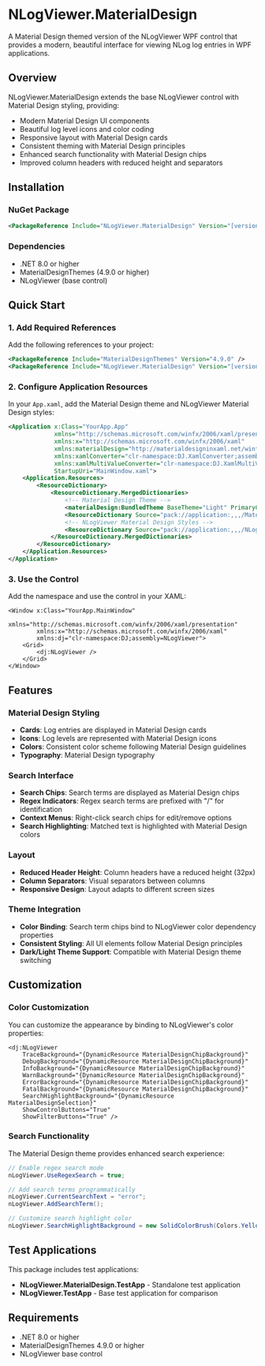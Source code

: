 # NLogViewer.MaterialDesign

A Material Design themed version of the NLogViewer WPF control that provides a modern, beautiful interface for viewing NLog log entries in WPF applications.

## Overview

NLogViewer.MaterialDesign extends the base NLogViewer control with Material Design styling, providing:
- Modern Material Design UI components
- Beautiful log level icons and color coding
- Responsive layout with Material Design cards
- Consistent theming with Material Design principles
- Enhanced search functionality with Material Design chips
- Improved column headers with reduced height and separators

## Installation

### NuGet Package
```xml
<PackageReference Include="NLogViewer.MaterialDesign" Version="[version]" />
```

### Dependencies
- .NET 8.0 or higher
- MaterialDesignThemes (4.9.0 or higher)
- NLogViewer (base control)

## Quick Start

### 1. Add Required References

Add the following references to your project:

```xml
<PackageReference Include="MaterialDesignThemes" Version="4.9.0" />
<PackageReference Include="NLogViewer.MaterialDesign" Version="[version]" />
```

### 2. Configure Application Resources

In your `App.xaml`, add the Material Design theme and NLogViewer Material Design styles:

```xml
<Application x:Class="YourApp.App"
             xmlns="http://schemas.microsoft.com/winfx/2006/xaml/presentation"
             xmlns:x="http://schemas.microsoft.com/winfx/2006/xaml"
             xmlns:materialDesign="http://materialdesigninxaml.net/winfx/xaml/themes"
             xmlns:xamlConverter="clr-namespace:DJ.XamlConverter;assembly=NLogViewer"
             xmlns:xamlMultiValueConverter="clr-namespace:DJ.XamlMultiValueConverter;assembly=NLogViewer"
             StartupUri="MainWindow.xaml">
    <Application.Resources>
        <ResourceDictionary>
            <ResourceDictionary.MergedDictionaries>
                <!-- Material Design Theme -->
                <materialDesign:BundledTheme BaseTheme="Light" PrimaryColor="Orange" SecondaryColor="Orange"/>
                <ResourceDictionary Source="pack://application:,,,/MaterialDesignThemes.Wpf;component/Themes/MaterialDesign3.Defaults.xaml" />
                <!-- NLogViewer Material Design Styles -->
                <ResourceDictionary Source="pack://application:,,,/NLogViewer.MaterialDesign;component/Themes/MaterialDesign.NLogViewer.xaml"/>
            </ResourceDictionary.MergedDictionaries>
        </ResourceDictionary>
    </Application.Resources>
</Application>
```

### 3. Use the Control

Add the namespace and use the control in your XAML:

```xaml
<Window x:Class="YourApp.MainWindow"
        xmlns="http://schemas.microsoft.com/winfx/2006/xaml/presentation"
        xmlns:x="http://schemas.microsoft.com/winfx/2006/xaml"
        xmlns:dj="clr-namespace:DJ;assembly=NLogViewer">
    <Grid>
        <dj:NLogViewer />
    </Grid>
</Window>
```

## Features

### Material Design Styling
- **Cards**: Log entries are displayed in Material Design cards
- **Icons**: Log levels are represented with Material Design icons
- **Colors**: Consistent color scheme following Material Design guidelines
- **Typography**: Material Design typography

### Search Interface
- **Search Chips**: Search terms are displayed as Material Design chips
- **Regex Indicators**: Regex search terms are prefixed with "/" for identification
- **Context Menus**: Right-click search chips for edit/remove options
- **Search Highlighting**: Matched text is highlighted with Material Design colors

### Layout
- **Reduced Header Height**: Column headers have a reduced height (32px)
- **Column Separators**: Visual separators between columns
- **Responsive Design**: Layout adapts to different screen sizes

### Theme Integration
- **Color Binding**: Search term chips bind to NLogViewer color dependency properties
- **Consistent Styling**: All UI elements follow Material Design principles
- **Dark/Light Theme Support**: Compatible with Material Design theme switching

## Customization

### Color Customization
You can customize the appearance by binding to NLogViewer's color properties:

```xaml
<dj:NLogViewer 
    TraceBackground="{DynamicResource MaterialDesignChipBackground}"
    DebugBackground="{DynamicResource MaterialDesignChipBackground}"
    InfoBackground="{DynamicResource MaterialDesignChipBackground}"
    WarnBackground="{DynamicResource MaterialDesignChipBackground}"
    ErrorBackground="{DynamicResource MaterialDesignChipBackground}"
    FatalBackground="{DynamicResource MaterialDesignChipBackground}"
    SearchHighlightBackground="{DynamicResource MaterialDesignSelection}"
    ShowControlButtons="True"
    ShowFilterButtons="True" />
```

### Search Functionality
The Material Design theme provides enhanced search experience:

```csharp
// Enable regex search mode
nLogViewer.UseRegexSearch = true;

// Add search terms programmatically
nLogViewer.CurrentSearchText = "error";
nLogViewer.AddSearchTerm();

// Customize search highlight color
nLogViewer.SearchHighlightBackground = new SolidColorBrush(Colors.Yellow);
```

## Test Applications

This package includes test applications:

- **NLogViewer.MaterialDesign.TestApp** - Standalone test application
- **NLogViewer.TestApp** - Base test application for comparison

## Requirements

- .NET 8.0 or higher
- MaterialDesignThemes 4.9.0 or higher
- NLogViewer base control


